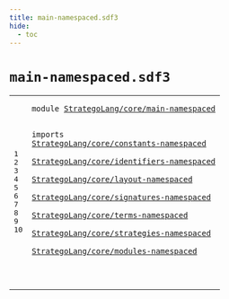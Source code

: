 ```yaml
---
title: main-namespaced.sdf3
hide:
  - toc
---
```


# `main-namespaced.sdf3`



[pdmosses/stratego/stratego.lang/src-gen/syntax/StrategoLang/core/main-namespaced.sdf3]: https://github.com/pdmosses/stratego/blob/master/stratego.lang/src-gen/syntax/StrategoLang/core/main-namespaced.sdf3 "The source file on GitHub"

<div class="sdf3"><table class="highlighttable"><tbody><tr><td class="linenos"><div class="linenodiv"><pre><span></span>1
2
3
4
5
6
7
8
9
10
</pre></div></td>
<td class="code"><pre><code><span class="keyword">module</span> <a href="../../import-namespaced.sdf3#StrategoLang/core/main-namespaced_87_120" id="StrategoLang/core/main-namespaced_7_40" title="Referenced at ../../import-namespaced.sdf3 line 5">StrategoLang/core/main-namespaced</a>

<span class="keyword">imports</span>
  <a href="../constants-namespaced.sdf3#StrategoLang/core/constants-namespaced_7_45" id="StrategoLang/core/constants-namespaced_52_90" title="Defined at ../constants-namespaced.sdf3 line 1">StrategoLang/core/constants-namespaced</a>        
  <a href="../identifiers-namespaced.sdf3#StrategoLang/core/identifiers-namespaced_7_47" id="StrategoLang/core/identifiers-namespaced_94_134" title="Defined at ../identifiers-namespaced.sdf3 line 1">StrategoLang/core/identifiers-namespaced</a>        
  <a href="../layout-namespaced.sdf3#StrategoLang/core/layout-namespaced_7_42" id="StrategoLang/core/layout-namespaced_138_173" title="Defined at ../layout-namespaced.sdf3 line 1">StrategoLang/core/layout-namespaced</a>        
  <a href="../signatures-namespaced.sdf3#StrategoLang/core/signatures-namespaced_7_46" id="StrategoLang/core/signatures-namespaced_177_216" title="Defined at ../signatures-namespaced.sdf3 line 1">StrategoLang/core/signatures-namespaced</a>        
  <a href="../terms-namespaced.sdf3#StrategoLang/core/terms-namespaced_7_41" id="StrategoLang/core/terms-namespaced_220_254" title="Defined at ../terms-namespaced.sdf3 line 1">StrategoLang/core/terms-namespaced</a>        
  <a href="../strategies-namespaced.sdf3#StrategoLang/core/strategies-namespaced_7_46" id="StrategoLang/core/strategies-namespaced_258_297" title="Defined at ../strategies-namespaced.sdf3 line 1">StrategoLang/core/strategies-namespaced</a>        
  <a href="../modules-namespaced.sdf3#StrategoLang/core/modules-namespaced_7_43" id="StrategoLang/core/modules-namespaced_301_337" title="Defined at ../modules-namespaced.sdf3 line 1">StrategoLang/core/modules-namespaced</a>

</code></pre></td></tr></tbody></table></div>